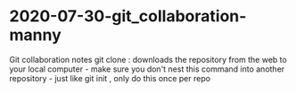 # 2020-07-30-git_collaboration-manny

Git collaboration notes
 git clone <url> : downloads the repository from the web to your local computer 
	- make sure you don't nest this command into another repository
	- just like git init , only do this once per repo
